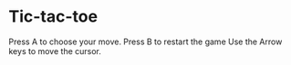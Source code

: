 # Tic-tac-toe

Press A to choose your move. Press B to restart the game
Use the Arrow keys to move the cursor.
